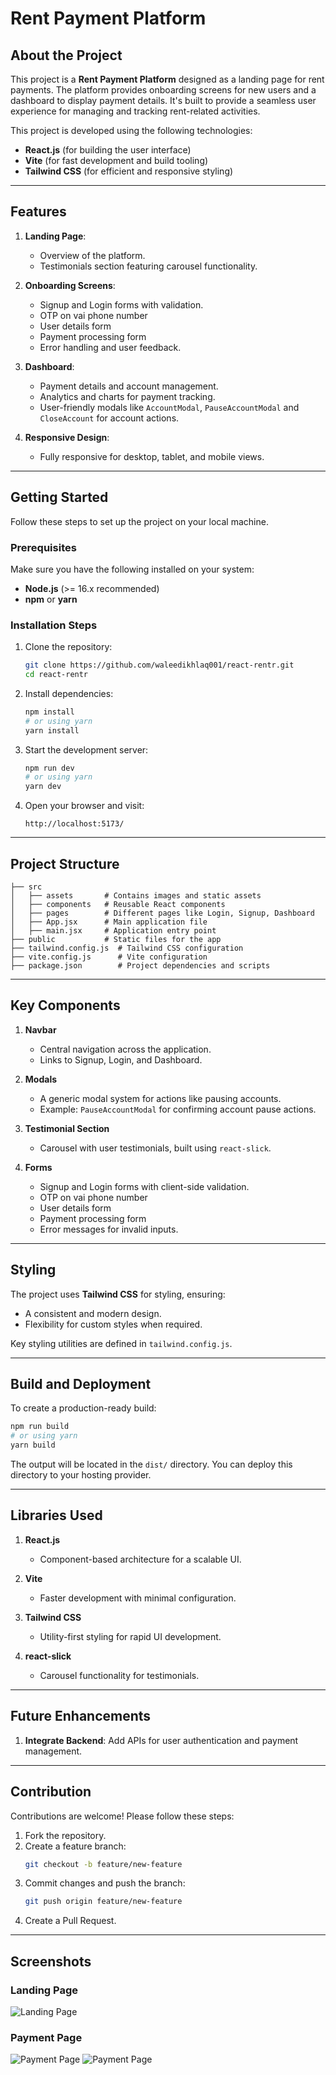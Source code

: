 # Rent Payment Platform

## About the Project

This project is a **Rent Payment Platform** designed as a landing page for rent payments. The platform provides onboarding screens for new users and a dashboard to display payment details. It's built to provide a seamless user experience for managing and tracking rent-related activities.

This project is developed using the following technologies:

-   **React.js** (for building the user interface)
-   **Vite** (for fast development and build tooling)
-   **Tailwind CSS** (for efficient and responsive styling)

---

## Features

1. **Landing Page**:

    - Overview of the platform.
    - Testimonials section featuring carousel functionality.

2. **Onboarding Screens**:

    - Signup and Login forms with validation.
    - OTP on vai phone number
    - User details form
    - Payment processing form
    - Error handling and user feedback.

3. **Dashboard**:

    - Payment details and account management.
    - Analytics and charts for payment tracking.
    - User-friendly modals like `AccountModal`, `PauseAccountModal` and `CloseAccount` for account actions.

4. **Responsive Design**:
    - Fully responsive for desktop, tablet, and mobile views.

---

## Getting Started

Follow these steps to set up the project on your local machine.

### Prerequisites

Make sure you have the following installed on your system:

-   **Node.js** (>= 16.x recommended)
-   **npm** or **yarn**

### Installation Steps

1. Clone the repository:

    ```bash
    git clone https://github.com/waleedikhlaq001/react-rentr.git
    cd react-rentr
    ```

2. Install dependencies:

    ```bash
    npm install
    # or using yarn
    yarn install
    ```

3. Start the development server:

    ```bash
    npm run dev
    # or using yarn
    yarn dev
    ```

4. Open your browser and visit:
    ```
    http://localhost:5173/
    ```

---

## Project Structure

```
├── src
│   ├── assets       # Contains images and static assets
│   ├── components   # Reusable React components
│   ├── pages        # Different pages like Login, Signup, Dashboard
│   ├── App.jsx      # Main application file
│   ├── main.jsx     # Application entry point
├── public           # Static files for the app
├── tailwind.config.js  # Tailwind CSS configuration
├── vite.config.js      # Vite configuration
├── package.json        # Project dependencies and scripts
```

---

## Key Components

1. **Navbar**

    - Central navigation across the application.
    - Links to Signup, Login, and Dashboard.

2. **Modals**

    - A generic modal system for actions like pausing accounts.
    - Example: `PauseAccountModal` for confirming account pause actions.

3. **Testimonial Section**

    - Carousel with user testimonials, built using `react-slick`.

4. **Forms**
    - Signup and Login forms with client-side validation.
    - OTP on vai phone number
    - User details form
    - Payment processing form
    - Error messages for invalid inputs.

---

## Styling

The project uses **Tailwind CSS** for styling, ensuring:

-   A consistent and modern design.
-   Flexibility for custom styles when required.

Key styling utilities are defined in `tailwind.config.js`.

---

## Build and Deployment

To create a production-ready build:

```bash
npm run build
# or using yarn
yarn build
```

The output will be located in the `dist/` directory. You can deploy this directory to your hosting provider.

---

## Libraries Used

1. **React.js**

    - Component-based architecture for a scalable UI.

2. **Vite**

    - Faster development with minimal configuration.

3. **Tailwind CSS**

    - Utility-first styling for rapid UI development.

4. **react-slick**
    - Carousel functionality for testimonials.

---

## Future Enhancements

1. **Integrate Backend**: Add APIs for user authentication and payment management.

---

## Contribution

Contributions are welcome! Please follow these steps:

1. Fork the repository.
2. Create a feature branch:
    ```bash
    git checkout -b feature/new-feature
    ```
3. Commit changes and push the branch:
    ```bash
    git push origin feature/new-feature
    ```
4. Create a Pull Request.

---

## Screenshots

### Landing Page

![Landing Page](src/assets/images/screenshot/landingPage.png "Landing Page Screenshot")

### Payment Page

![Payment Page](src/assets/images/screenshot/payment.png "Payment Page Screenshot")
![Payment Page](src/assets/images/screenshot/paymentScreenResponsive.png "Payment Responsive Page Screenshot")
